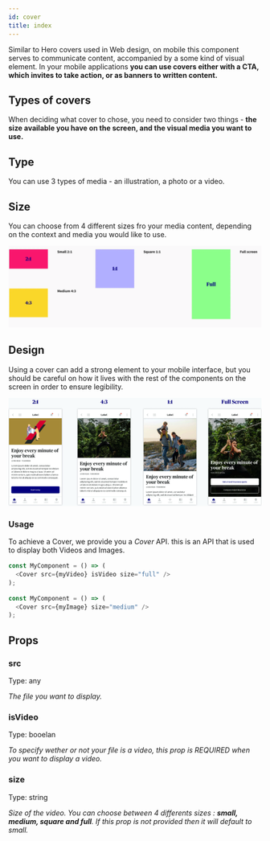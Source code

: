 ```yaml
---
id: cover
title: index
---
```


Similar to Hero covers used in Web design, on mobile this component serves to communicate content, accompanied by a some kind of visual element. In your mobile applications **you can use covers either with a CTA, which invites to take action, or as banners to written content.**


## Types of covers

When deciding what cover to chose, you need to consider two things - **the size available you have on the screen, and the visual media you want to use.**

## Type

You can use 3 types of media - an illustration, a photo or a video.

## Size

You can choose from 4 different sizes fro your media content, depending on the context and media you would like to use.

![img](../static/img/cove.png)

## Design

Using a cover can add a strong element to your mobile interface, but you should be careful on how it lives with the rest of the components on the screen in order to ensure legibility.

![img](../static/img/cover.png)


### Usage

To achieve a Cover, we provide you a _Cover_ API. this is an API that is used to display both Videos and Images. 

````javascript
const MyComponent = () => (
  <Cover src={myVideo} isVideo size="full" />
);

````



````javascript
const MyComponent = () => (
  <Cover src={myImage} size="medium" />
);

````


## Props 

### src
Type: any

_The file you want to display._

### isVideo
Type: booelan

_To specify wether or not your file is a video, this prop is REQUIRED when you want to display a video._

### size
Type: string

_Size of the video. You can choose between 4 differents sizes : **small, medium, square and full**. If this prop is not provided then it will default to small._


